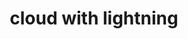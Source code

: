 ---
layout: smileys&emotion
title: cloud with lightning
emoji: cloud_with_lightning
permalink: 🌩.html
image: assets/img/3moji/cloud_with_lightning.png
---